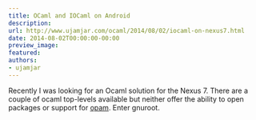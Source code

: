 ```yaml
---
title: OCaml and IOCaml on Android
description:
url: http://www.ujamjar.com/ocaml/2014/08/02/iocaml-on-nexus7.html
date: 2014-08-02T00:00:00-00:00
preview_image:
featured:
authors:
- ujamjar
---
```


<p>Recently I was looking for an Ocaml solution for the Nexus 7. There are a 
couple of ocaml top-levels available but neither offer the ability to open 
packages or support for <a href="http://opam.ocamlpro.com">opam</a>.  Enter gnuroot.</p>


